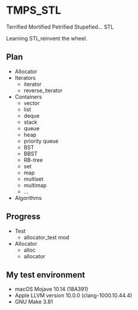 # TMPS_STL

Terrified Mortified Petrified Stupefied... STL

Learning STL,reinvent the wheel.

## Plan

* Allocator
* Iterators
  * iterator
  * reverse_iterator
* Containers
  * vector
  * list
  * deque
  * stack
  * queue
  * heap
  * priority queue
  * BST
  * BBST
  * RB-tree
  * set
  * map
  * multiset
  * multimap
  * ...
* Algorithms

## Progress

* Test
  * allocator_test mod
* Allocator
  * alloc
  * allocator

## My test environment

* macOS Mojave 10.14 (18A391)
* Apple LLVM version 10.0.0 (clang-1000.10.44.4)
* GNU Make 3.81